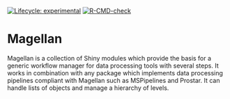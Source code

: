 <!-- badges: start -->
  [![Lifecycle: experimental](https://img.shields.io/badge/lifecycle-experimental-orange.svg)](https://www.tidyverse.org/lifecycle/#experimental)
[![R-CMD-check](https://github.com/samWieczorek/Magellan/workflows/R-CMD-check/badge.svg)](https://github.com/samWieczorek/Magellan/actions)
<!-- badges: end -->
  
# Magellan

Magellan is a collection of Shiny modules which provide the basis for a generic workflow manager for data processing tools with several steps. It works in combination with any package which implements data processing pipelines compliant with Magellan such as MSPipelines and Prostar.
It can handle lists of objects and manage a hierarchy of levels.
